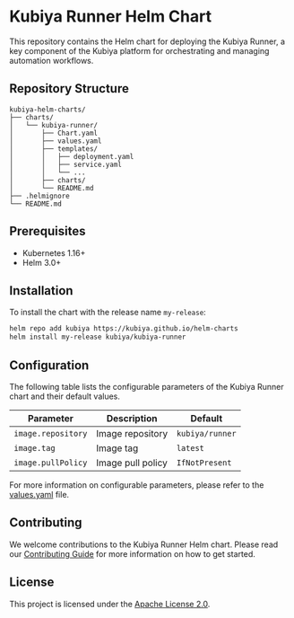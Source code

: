 # Kubiya Runner Helm Chart

This repository contains the Helm chart for deploying the Kubiya Runner, a key component of the Kubiya platform for orchestrating and managing automation workflows.

## Repository Structure

```
kubiya-helm-charts/
├── charts/
│   └── kubiya-runner/
│       ├── Chart.yaml
│       ├── values.yaml
│       ├── templates/
│       │   ├── deployment.yaml
│       │   ├── service.yaml
│       │   └── ...
│       ├── charts/
│       └── README.md
├── .helmignore
└── README.md
```

## Prerequisites

- Kubernetes 1.16+
- Helm 3.0+

## Installation

To install the chart with the release name `my-release`:

```bash
helm repo add kubiya https://kubiya.github.io/helm-charts
helm install my-release kubiya/kubiya-runner
```

## Configuration

The following table lists the configurable parameters of the Kubiya Runner chart and their default values.

| Parameter | Description | Default |
|-----------|-------------|---------|
| `image.repository` | Image repository | `kubiya/runner` |
| `image.tag` | Image tag | `latest` |
| `image.pullPolicy` | Image pull policy | `IfNotPresent` |

For more information on configurable parameters, please refer to the [values.yaml](./charts/kubiya-runner/values.yaml) file.

## Contributing

We welcome contributions to the Kubiya Runner Helm chart. Please read our [Contributing Guide](CONTRIBUTING.md) for more information on how to get started.

## License

This project is licensed under the [Apache License 2.0](LICENSE).
